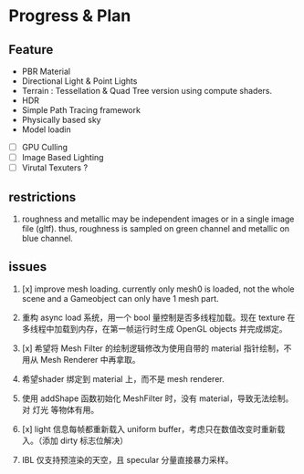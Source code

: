 # Progress & Plan

## Feature

+ PBR Material
+ Directional Light & Point Lights
+ Terrain : Tessellation & Quad Tree version
  using compute shaders.
+ HDR
+ Simple Path Tracing framework
+ Physically based sky
+ Model loadin
+ [ ] GPU Culling
+ [ ] Image Based Lighting
+ [ ] Virutal Texuters ?

## restrictions

1. roughness and metallic may be independent images or in a single image file (gltf). thus, roughness is sampled on green channel and metallic on blue channel.

## issues

1. [x] improve mesh loading. currently only mesh0 is loaded, not the whole scene and a Gameobject can only have 1 mesh part.

2. 重构 async load 系统，用一个 bool 量控制是否多线程加载。现在 texture 在多线程中加载到内存，在第一帧运行时生成 OpenGL objects 并完成绑定。

3. [x] 希望将 Mesh Filter 的绘制逻辑修改为使用自带的 material 指针绘制，不用从 Mesh Renderer 中再拿取。

4. 希望shader 绑定到 material 上，而不是 mesh renderer.

5. 使用 addShape 函数初始化 MeshFilter 时，没有 material，导致无法绘制。对 灯光 等物体有用。

6. [x] light 信息每帧都重新载入 uniform buffer，考虑只在数值改变时重新载入。（添加 dirty 标志位解决）

7. IBL 仅支持预渲染的天空，且 specular 分量直接暴力采样。
